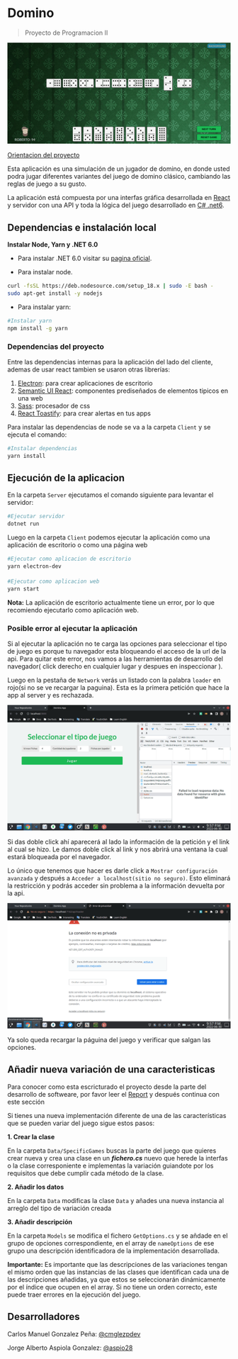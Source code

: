 # Domino

> Proyecto de Programacion II

![Domino](./assets/screenshot.png)


[Orientacion del proyecto](https://github.com/matcom/domino)


Esta aplicación es una simulación de un jugador de domino, en donde usted podra jugar diferentes variantes del juego de domino clásico, cambiando las reglas de juego a su gusto.

La aplicación está compuesta por una interfas gráfica desarrollada en [React](https://es.reactjs.org/) y servidor con una API y toda la lógica del juego desarrollado en [C# .net6](https://docs.microsoft.com/en-us/dotnet/).


## Dependencias e instalación local

**Instalar Node, Yarn y .NET 6.0**

- Para instalar .NET 6.0 visitar su [pagina oficial](https://dotnet.microsoft.com/en-us/download/dotnet/6.0).

- Para instalar node.

```bash
curl -fsSL https://deb.nodesource.com/setup_18.x | sudo -E bash -
sudo apt-get install -y nodejs
```



- Para instalar yarn:

```bash
#Instalar yarn
npm install -g yarn
```

### Dependencias del proyecto

Entre las dependencias internas para la aplicación del lado del cliente, ademas de usar react tambien se usaron otras librerías:

1. [Electron](https://www.electronjs.org/): para crear aplicaciones de escritorio 
2. [Semantic UI React](https://react.semantic-ui.com/): componentes prediseñados de elementos tipicos en una web
3. [Sass](https://sass-lang.com/documentation): procesador de css
4. [React Toastify](https://fkhadra.github.io/react-toastify/introduction): para crear alertas en tus apps

Para instalar las dependencias de node se va a la carpeta `Client` y se ejecuta el comando:

```bash
#Instalar dependencias
yarn install
```

## Ejecución de la aplicacion

En la carpeta `Server` ejecutamos el comando siguiente para levantar el servidor:

```bash
#Ejecutar servidor
dotnet run
```

Luego en la carpeta `Client` podemos ejecutar la aplicación como una aplicación de escritorio o como una página web

``` bash
#Ejecutar como aplicacion de escritorio
yarn electron-dev

#Ejecutar como aplicacion web
yarn start
```

**Nota:** La aplicación de escritorio actualmente tiene un error, por lo que recomiendo ejecutarlo como aplicación web.


### Posible error al ejecutar la aplicación

Si al ejecutar la aplicación no te carga las opciones para seleccionar el tipo de juego es porque tu navegador esta bloqueando el acceso de la url de la api. Para quitar este error, nos vamos a las herramientas de desarrollo del navegador( click derecho en cualquier lugar y despues en inspeccionar ).

Luego en la pestaña de `Network` verás un listado con la palabra `loader` en rojo(si no se ve recargar la paguina). Esta es la primera petición que hace la app al server y es rechazada.

![](./assets/error-1.png)

Si das doble click ahí aparecerá al lado la información de la petición y el link al cual se hizo. Le damos doble click al link y nos abrirá una ventana la cual estará bloqueada por el navegador.

Lo único que tenemos que hacer es darle click a `Mostrar configuración avanzada` y después a `Acceder a localhost(sitio no seguro)`. Esto eliminará la restricción y podrás acceder sin problema a la información devuelta por la api.

![error](./assets/error-2.png)

Ya solo queda recargar la páguina del juego y verificar que salgan las opciones.

## Añadir nueva variación de una caracteristicas

Para conocer como esta escricturado el proyecto desde la parte del desarrollo de softweare, por favor leer el [Report](./Report.md) y después continua con este sección


Si tienes una nueva implementación diferente de una de las características que se pueden variar del juego sigue estos pasos:

**1. Crear la clase** 

En la carpeta `Data/SpecificGames` buscas la parte del juego que quieres crear nueva y crea una clase en un ***_fichero.cs_*** nuevo que herede la interfas o la clase corresponiente e implementas la variación guiandote por los requisitos que debe cumplir cada método de la clase.

**2. Añadir los datos**

En la carpeta `Data` modificas la clase `Data` y añades una nueva instancia al arreglo del tipo de variación creada

**3. Añadir descripción**

En la carpeta `Models` se modifica el fichero `GetOptions.cs` y se añdade en el grupo de opciones correspondiente, en el array de `nameOptions` de ese grupo una descripción identificadora de la implementación desarrollada.

**Importante:** Es importante que las descripciones de las variaciones tengan el mismo orden que las instancias de las clases que identifican cada una de las descripciones añadidas, ya que estos se seleccionarán dinámicamente por el índice que ocupen en el array. Si no tiene un orden correcto, este puede traer errores en la ejecución del juego.



## Desarrolladores

Carlos Manuel Gonzalez Peña: [@cmglezpdev](https://github.com/cmglezpdev)

Jorge Alberto Aspiola Gonzalez: [@aspio28](https://github.com/aspio28)